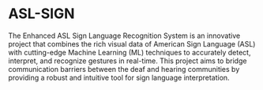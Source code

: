 # ASL-SIGN
The Enhanced ASL Sign Language Recognition System is an innovative project that combines the rich visual data of American Sign Language (ASL) with cutting-edge Machine Learning (ML) techniques to accurately detect, interpret, and recognize gestures in real-time. This project aims to bridge communication barriers between the deaf and hearing communities by providing a robust and intuitive tool for sign language interpretation.
